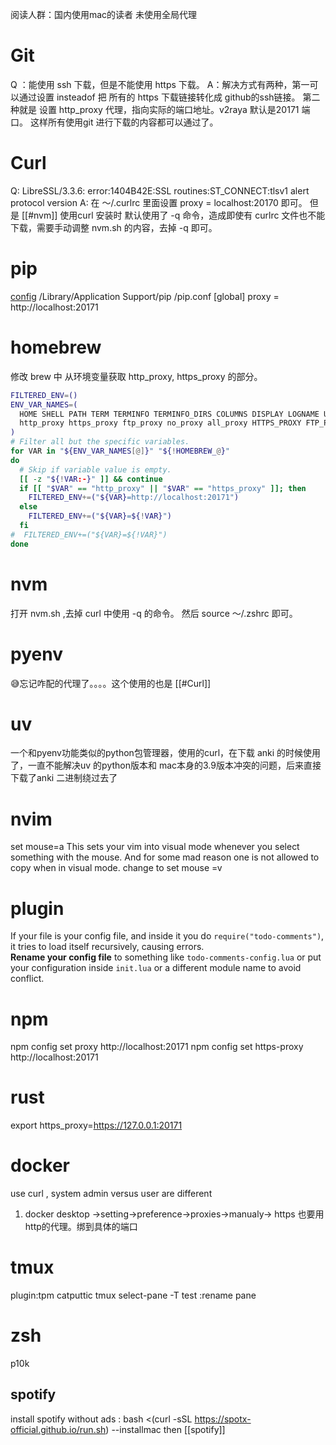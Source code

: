 阅读人群：国内使用mac的读者 未使用全局代理

# Git
Q ：能使用 ssh 下载，但是不能使用 https 下载。
A：解决方式有两种，第一可以通过设置 insteadof 把 所有的 https 下载链接转化成 github的ssh链接。 第二种就是 设置 http_proxy 代理，指向实际的端口地址。v2raya 默认是20171 端口。
 这样所有使用git 进行下载的内容都可以通过了。
# Curl
Q: LibreSSL/3.3.6: error:1404B42E:SSL routines:ST_CONNECT:tlsv1 alert protocol version
A:  在 ～/.curlrc 里面设置 proxy = localhost:20170 即可。 但是 [[#nvm]] 使用curl 安装时 默认使用了 -q 命令，造成即使有 curlrc 文件也不能下载，需要手动调整 nvm.sh 的内容，去掉 -q 即可。
# pip
[config](https://pip.pypa.io/en/stable/topics/configuration/)
/Library/Application Support/pip /pip.conf
[global]
proxy = http://localhost:20171
# homebrew
修改 brew 中 从环境变量获取 http_proxy, https_proxy  的部分。
```sh
FILTERED_ENV=()
ENV_VAR_NAMES=(
  HOME SHELL PATH TERM TERMINFO TERMINFO_DIRS COLUMNS DISPLAY LOGNAME USER CI SSH_AUTH_SOCK SUDO_ASKPASS
  http_proxy https_proxy ftp_proxy no_proxy all_proxy HTTPS_PROXY FTP_PROXY ALL_PROXY
)
# Filter all but the specific variables.
for VAR in "${ENV_VAR_NAMES[@]}" "${!HOMEBREW_@}"
do
  # Skip if variable value is empty.
  [[ -z "${!VAR:-}" ]] && continue
  if [[ "$VAR" == "http_proxy" || "$VAR" == "https_proxy" ]]; then
    FILTERED_ENV+=("${VAR}=http://localhost:20171")
  else
    FILTERED_ENV+=("${VAR}=${!VAR}")
  fi
#  FILTERED_ENV+=("${VAR}=${!VAR}")
done
```
# nvm
打开 nvm.sh ,去掉 curl 中使用 -q 的命令。 然后 source ～/.zshrc 即可。
# pyenv
😅忘记咋配的代理了。。。。这个使用的也是 [[#Curl]]
# uv
一个和pyenv功能类似的python包管理器，使用的curl，在下载 anki 的时候使用了，一直不能解决uv 的python版本和 mac本身的3.9版本冲突的问题，后来直接下载了anki 二进制绕过去了

# nvim
set mouse=a This sets your vim into visual mode whenever you select something with the mouse. And for some mad reason one is not allowed to copy when in visual mode.
change to set mouse =v

# plugin
If your file is your config file, and inside it you do `require("todo-comments")`, it tries to load itself recursively, causing errors.  
**Rename your config file** to something like `todo-comments-config.lua` or put your configuration inside `init.lua` or a different module name to avoid conflict.

# npm
npm config set proxy http://localhost:20171
npm config set https-proxy http://localhost:20171

# rust
export https_proxy=https://127.0.0.1:20171

# docker
use curl , system admin versus user are different
1.  docker desktop ->setting->preference->proxies->manualy-> https 也要用 http的代理。绑到具体的端口


# tmux
 plugin:tpm catputtic
 tmux select-pane -T test :rename pane


# zsh
p10k

##  spotify
 install spotify without ads :
 bash <(curl -sSL https://spotx-official.github.io/run.sh) --installmac
then [[spotify]]



